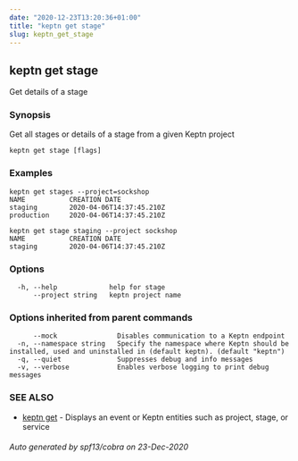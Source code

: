 ```yaml
---
date: "2020-12-23T13:20:36+01:00"
title: "keptn get stage"
slug: keptn_get_stage
---
```

## keptn get stage

Get details of a stage

### Synopsis

Get all stages or details of a stage from a given Keptn project

```
keptn get stage [flags]
```

### Examples

```
keptn get stages --project=sockshop
NAME           CREATION DATE                 
staging        2020-04-06T14:37:45.210Z
production     2020-04-06T14:37:45.210Z

keptn get stage staging --project sockshop
NAME           CREATION DATE                 
staging        2020-04-06T14:37:45.210Z

```

### Options

```
  -h, --help             help for stage
      --project string   keptn project name
```

### Options inherited from parent commands

```
      --mock               Disables communication to a Keptn endpoint
  -n, --namespace string   Specify the namespace where Keptn should be installed, used and uninstalled in (default keptn). (default "keptn")
  -q, --quiet              Suppresses debug and info messages
  -v, --verbose            Enables verbose logging to print debug messages
```

### SEE ALSO

* [keptn get](../keptn_get/)	 - Displays an event or Keptn entities such as project, stage, or service

###### Auto generated by spf13/cobra on 23-Dec-2020
